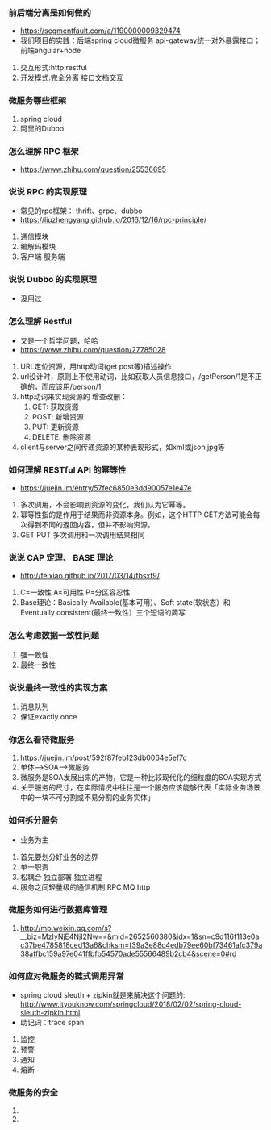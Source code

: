 ### 前后端分离是如何做的
- https://segmentfault.com/a/1190000009329474
- 我们项目的实践：后端spring cloud微服务 api-gateway统一对外暴露接口；前端angular+node
1. 交互形式:http restful
2. 开发模式:完全分离 接口文档交互
### 微服务哪些框架
1. spring cloud
2. 阿里的Dubbo
### 怎么理解 RPC 框架
- https://www.zhihu.com/question/25536695
### 说说 RPC 的实现原理
- 常见的rpc框架： thrift、grpc、dubbo
- https://liuzhengyang.github.io/2016/12/16/rpc-principle/
1. 通信模块
2. 编解码模块
3. 客户端 服务端
### 说说 Dubbo 的实现原理
- 没用过
### 怎么理解 Restful
- 又是一个哲学问题，哈哈
- https://www.zhihu.com/question/27785028
1. URL定位资源，用http动词(get post等)描述操作
2. url设计时，原则上不使用动词，比如获取人员信息接口，/getPerson/1是不正确的，而应该用/person/1
3. http动词来实现资源的 增查改删：
    1. GET: 获取资源
    2. POST; 新增资源
    3. PUT: 更新资源
    4. DELETE: 删除资源
4. client与server之间传递资源的某种表现形式，如xml或json,jpg等
### 如何理解 RESTful API 的幂等性
- https://juejin.im/entry/57fec6850e3dd90057e1e47e
1. 多次调用，不会影响到资源的变化，我们认为它幂等。
2. 幂等性指的是作用于结果而非资源本身。例如，这个HTTP GET方法可能会每次得到不同的返回内容，但并不影响资源。
3. GET PUT 多次调用和一次调用结果相同
### 说说 CAP 定理、 BASE 理论
- http://feixiao.github.io/2017/03/14/fbsxt9/
1. C=一致性 A=可用性 P=分区容忍性
2. Base理论：Basically Available(基本可用）、Soft state(软状态）和Eventually consistent(最终一致性）三个短语的简写
### 怎么考虑数据一致性问题
1. 强一致性
2. 最终一致性
### 说说最终一致性的实现方案
1. 消息队列
2. 保证exactly once
### 你怎么看待微服务
1. https://juejin.im/post/592f87feb123db0064e5ef7c
2. 单体-->SOA-->微服务
3. 微服务是SOA发展出来的产物，它是一种比较现代化的细粒度的SOA实现方式
4. 关于服务的尺寸，在实际情况中往往是一个服务应该能够代表「实际业务场景中的一块不可分割或不易分割的业务实体」
### 如何拆分服务
- 业务为主
1. 首先要划分好业务的边界
2. 单一职责 
3. 松耦合 独立部署 独立进程
4. 服务之间轻量级的通信机制 RPC MQ http
### 微服务如何进行数据库管理
1. http://mp.weixin.qq.com/s?__biz=MzIyNjE4NjI2Nw==&mid=2652560380&idx=1&sn=c9d116f113e0ac37be4785818ced13a6&chksm=f39a3e88c4edb79ee60bf73461afc379a38affbc159a97e041ffbfb54570ade55566489b2cb4&scene=0#rd
### 如何应对微服务的链式调用异常
- spring cloud sleuth + zipkin就是来解决这个问题的: http://www.ityouknow.com/springcloud/2018/02/02/spring-cloud-sleuth-zipkin.html
- 助记词：trace  span
1. 监控
2. 预警
3. 通知
4. 熔断
### 微服务的安全
1.
2.